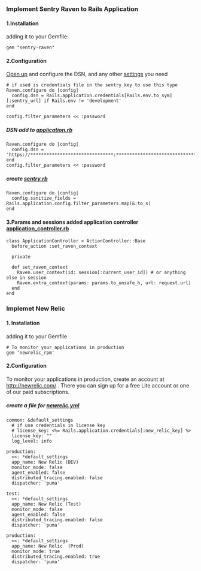### Implement Sentry Raven to Rails Application

#### 1.Installation

adding it to your Gemfile:
```
gem "sentry-raven"
```

#### 2.Configuration

[Open up](config/application.rb) and configure the DSN, and any other [settings](https://docs.sentry.io/clients/ruby/config/) you need

```
# if used is credentials file in the sentry key to use this type
Raven.configure do |config|
  config.dsn = Rails.application.credentials[Rails.env.to_sym][:sentry_url] if Rails.env != 'development'
end

config.filter_parameters << :password
```

##### DSN add to [application.rb](config/application.rb)
```
Raven.configure do |config|
  config.dsn = 'https://*******************************:*******************************@sentry.io/1469301'
end
config.filter_parameters << :password
```

##### create [sentry.rb](config/initializers/sentry.rb) 
```
Raven.configure do |config|
  config.sanitize_fields = Rails.application.config.filter_parameters.map(&:to_s)
end
```

#### 3.Params and sessions added application controller [application_controller.rb](app/controllers/application_controller.rb)
```
class ApplicationController < ActionController::Base
  before_action :set_raven_context

  private

  def set_raven_context
    Raven.user_context(id: session[:current_user_id]) # or anything else in session
    Raven.extra_context(params: params.to_unsafe_h, url: request.url)
  end
end
```

### Implemet New Relic 

#### 1. Installation

adding it to your Gemfile
```
# To monitor your applications in production
gem 'newrelic_rpm'
```

#### 2.Configuration

To monitor your applications in production, create an account at http://newrelic.com/ . There you can sign up for a free Lite account or one of our paid subscriptions.

##### create a file for [newrelic.yml](config/newrelic.yml)

```
common: &default_settings
  # if use credentials in license key
  # license_key: <%= Rails.application.credentials[:new_relic_key] %>
  license_key: ""
  log_level: info

production:
  <<: *default_settings
  app_name: New Relic (DEV)
  monitor_mode: false
  agent_enabled: false
  distributed_tracing.enabled: false
  dispatcher: 'puma'

test:
  <<: *default_settings
  app_name: New Relic (Test)
  monitor_mode: false
  agent_enabled: false
  distributed_tracing.enabled: false
  dispatcher: 'puma'

production:
  <<: *default_settings
  app_name: New Relic  (Prod)
  monitor_mode: true
  distributed_tracing.enabled: true
  dispatcher: 'puma'


```


